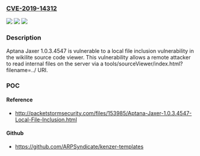 ### [CVE-2019-14312](https://cve.mitre.org/cgi-bin/cvename.cgi?name=CVE-2019-14312)
![](https://img.shields.io/static/v1?label=Product&message=n%2Fa&color=blue)
![](https://img.shields.io/static/v1?label=Version&message=n%2Fa&color=blue)
![](https://img.shields.io/static/v1?label=Vulnerability&message=n%2Fa&color=brighgreen)

### Description

Aptana Jaxer 1.0.3.4547 is vulnerable to a local file inclusion vulnerability in the wikilite source code viewer. This vulnerability allows a remote attacker to read internal files on the server via a tools/sourceViewer/index.html?filename=../ URI.

### POC

#### Reference
- http://packetstormsecurity.com/files/153985/Aptana-Jaxer-1.0.3.4547-Local-File-Inclusion.html

#### Github
- https://github.com/ARPSyndicate/kenzer-templates

